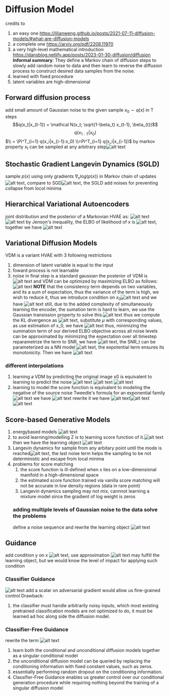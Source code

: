 # Diffusion Model

credits to
1. an easy one https://lilianweng.github.io/posts/2021-07-11-diffusion-models/#what-are-diffusion-models
2. a complete one https://arxiv.org/pdf/2208.11970
3. a very high-level mathematical introduction https://dansblog.netlify.app/posts/2023-01-30-diffusion/diffusion
**Informal summary**:
They define a Markov chain of diffusion steps to slowly add random noise to data and then learn to reverse the diffusion process to construct desired data samples from the noise.
1. learned with fixed procedure
2. latent variables are high-dimensional

## Forward diffusion process
add small amount of Gaussian noise to the given sample $x_0 \sim q(x)$ in T steps
$$q(x_t|x_{t-1}) = \mathcal N(x_t; \sqrt{1-\beta_t} x_{t-1}, \beta_{t})$$
$$q(x_{1:T}|x_0)$$ $\\ = \Pi^T_{i=1} q(x_i|x_{i-1}:x_0) \\=Pi^T_{i=1} q(x_i|x_{i-1})$ by markov property
$x_t$ can be sampled at any arbitrary step![alt text](image.png)

## Stochastic Gradient Langevin Dynamics (SGLD)
sample $p(x)$ using only gradients $\nabla_x log(p(x))$ in Markov chain of updates
![alt text](image-1.png), compare to SGD![alt text](image-2.png), the SGLD add noises for preventing collapse from locol minima

## Hierarchical Variational Autoencoders
joint distribution and the posterior of a Markovian HVAE as:
![alt text](image-5.png)
![alt text](image-6.png)
by Jenson's inequality, the ELBO of likelihood of x is ![alt text](image-8.png), together we have ![alt text](image-9.png)

## Variational Diffusion Models
VDM is a variant HVAE with 3 following restrictions
1. dimension of latent variable is equal to the input
2. foward process is not learnable
3. noise in final step is a standard gaussian
the posterior of VDM is ![alt text](image-10.png)
and VDM can be optimized by maximizing ELBO as follows:
![alt text](image-11.png)
**NOTE** that the consistency term depends on two variables, and its a sum of expectation, thus the variance of the term is high, we wish to reduce it, thus we introduce condition on $x_0$![alt text](image-12.png) and we have ![alt text](image-13.png)
still, due to the added complexity of simultaneously learning the encoder, the sumation term is hard to learn, we use the Gaussian transission property to solve this.![alt text](image-14.png)
thus we compute the KL divergence as ![alt text](image-15.png), substitute $\mu$ with corresponding values, as use estimation of x_0, we have ![alt text](image-16.png)
thus, minimizing the summation term of our derived ELBO objective across all noise levels can be approximated by minimizing the expectation over all timestep
reparametrize the term to SNR, we have ![alt text](image-17.png), the SNR_t can be parameterized as a NN model ![alt text](image-18.png), the expotential term ensures its monotonicity. Then we have ![alt text](image-19.png)
### different interpolations
1. learning a VDM by predicting the original image x0 is equivalent to learning to predict the noise
![alt text](image-20.png)
![alt text](image-21.png)
![alt text](image-22.png)
2.  learning to model the score function is equivalent to modeling the negative of the source
noise
Tweedle's formula for an exponential family![alt text](image-23.png)
we have ![alt text](image-24.png)
rewrite it we have ![alt text](image-25.png)![alt text](image-26.png)![alt text](image-27.png)
## Score-based Generative Models
1. energybased models
![alt text](image-28.png)
2. to avoid learning/modelling Z is to learning score function of it.![alt text](image-29.png)
  then we have the learning object ![alt text](image-30.png)
3. Langevin dynamics for sample from any arbitary point until the mode is reached![alt text](image-31.png), the last noise term helps the sampling to be not deterministic and escape from local minima
4. problems for score matching
   1. the score function is ill-defined when x lies on a low-dimensional manifold in a high-dimensional space
   2. the estimated score function trained via vanilla score matching will not be accurate in low density regions (data in rare point)
   3. Langevin dynamics sampling may not mix, cannnot learning a mixture model since the gradient of log weight is zeros 
   ### adding multiple levels of Gaussian noise to the data solve the problems
   define a noise sequence and rewrite the learning object ![alt text](image-32.png)
## Guidance
add condition y on x ![alt text](image-33.png), use approximation ![alt text](image-34.png) may fulfill the learning object, but we would know the level of impact for applying such condition
### Classifier Guidance
![alt text](image-35.png)
add a scalar on adversarial gradient would allow us  fine-grained control
Drawback:
1. the classifier must handle arbitrarily noisy inputs, which most existing pretrained classification models are not optimized to do, it must be learned ad hoc along side the diffusion model.
### Classifier-Free Guidance
rewrite the term ![alt text](image-36.png)
1. learn both the conditional and unconditional diffusion models together as a singular conditional model
2. the unconditional diffusion model can be queried by replacing the conditioning information with fixed constant values, such as zeros.
3. essentially performing random dropout on the conditioning information.
4. Classifier-Free Guidance enables us greater control over our conditional generation procedure while requiring nothing beyond the training of a singular diffusion model